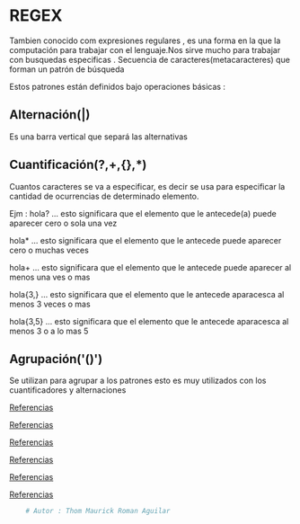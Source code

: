 # **REGEX**

Tambien conocido com expresiones regulares , es una forma en la que la computación para trabajar con el lenguaje.Nos sirve mucho para trabajar con busquedas especificas .
Secuencia de caracteres(metacaracteres) que forman un patrón de búsqueda

Estos patrones están definidos bajo operaciones básicas :

## **Alternación(|)**

Es una barra vertical que separá las alternativas

## **Cuantificación(?,+,{},*)**

Cuantos caracteres se va a especificar, es decir se usa para especificar la cantidad de ocurrencias de determinado elemento.

Ejm :
hola? ... esto significara que el elemento que le antecede(a) puede aparecer cero o sola una vez

hola* ... esto significara que el elemento que le antecede puede aparecer cero o muchas veces

hola+ ... esto significara que el elemento que le antecede puede aparecer al menos una ves o mas

hola{3,} ... esto significara que el elemento que le antecede aparacesca al menos 3 veces o mas

hola{3,5} ... esto significara que el elemento que le antecede aparacesca al menos 3 o a lo mas 5

## **Agrupación('()')**

Se utilizan para agrupar a los patrones esto es muy utilizados con los cuantificadores y alternaciones

[Referencias](https://maugelves.com/expresiones-regulares-en-php/)

[Referencias](http://puntocomnoesunlenguaje.blogspot.com/2013/07/ejemplos-expresiones-regulares-java-split.html)

[Referencias](https://jarroba.com/busqueda-de-patrones-expresiones-regulares/)

[Referencias](https://developer.mozilla.org/es/docs/Web/JavaScript/Guide/Regular_Expressions#special-word-boundary)

[Referencias](https://stackoverflow.com/questions/9444876/what-is-replace-ig-doing)

[Referencias](https://www.adictosaltrabajo.com/2015/01/29/regexsam/)

```python
    # Autor : Thom Maurick Roman Aguilar
```
